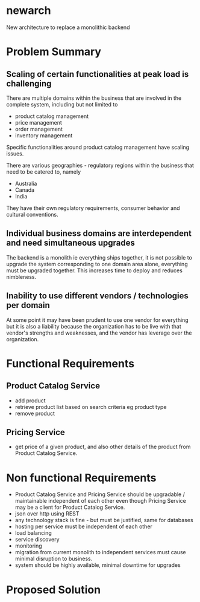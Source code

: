 # newarch
New architecture to replace a monolithic backend

# Problem Summary
## Scaling of certain functionalities at peak load is challenging
There are multiple domains within the business that are involved in the complete system, including but not limited to 
* product catalog management
* price management
* order management
* inventory management

Specific functionalities around product catalog management have scaling issues.

There are various geographies - regulatory regions within the business that need to be catered to, namely
* Australia
* Canada
* India

They have their own regulatory requirements, consumer behavior and cultural conventions.

## Individual business domains are interdependent and need simultaneous upgrades
The backend is a monolith ie everything ships together, it is not possible to upgrade the system corresponding to one domain area alone, everything must be upgraded together. This increases time to deploy and reduces nimbleness.
## Inability to use different vendors / technologies per domain
At some point it may have been prudent to use one vendor for everything but it is also a liability because the organization has to be live with that vendor's strengths and weaknesses, and the vendor has leverage over the organization.

# Functional Requirements
## Product Catalog Service
* add product
* retrieve product list based on search criteria eg product type
* remove product

## Pricing Service
* get price of a given product, and also other details of the product from Product Catalog Service.

# Non functional Requirements
* Product Catalog Service and Pricing Service should be upgradable / maintainable independent of each other even though Pricing Service may be a client for Product Catalog Service.
* json over http using REST 
* any technology stack is fine - but must be justified, same for databases
* hosting per service must be independent of each other
* load balancing
* service discovery
* monitoring
* migration from current monolith to independent services must cause minimal disruption to business.
* system should be highly available, minimal downtime for upgrades

# Proposed Solution


